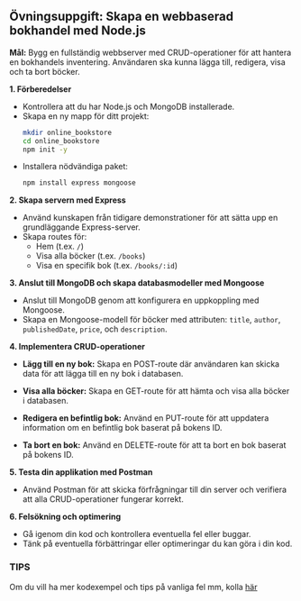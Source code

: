 ## Övningsuppgift: Skapa en webbaserad bokhandel med Node.js

**Mål:** Bygg en fullständig webbserver med CRUD-operationer för att hantera en bokhandels inventering. Användaren ska kunna lägga till, redigera, visa och ta bort böcker.

**1. Förberedelser**

- Kontrollera att du har Node.js och MongoDB installerade.
- Skapa en ny mapp för ditt projekt:
  ```bash
  mkdir online_bookstore
  cd online_bookstore
  npm init -y
  ```
- Installera nödvändiga paket:
  ```bash
  npm install express mongoose
  ```

**2. Skapa servern med Express**

- Använd kunskapen från tidigare demonstrationer för att sätta upp en grundläggande Express-server.
- Skapa routes för:
  - Hem (t.ex. `/`)
  - Visa alla böcker (t.ex. `/books`)
  - Visa en specifik bok (t.ex. `/books/:id`)

**3. Anslut till MongoDB och skapa databasmodeller med Mongoose**

- Anslut till MongoDB genom att konfigurera en uppkoppling med Mongoose.
- Skapa en Mongoose-modell för böcker med attributen: `title`, `author`, `publishedDate`, `price`, och `description`.

**4. Implementera CRUD-operationer**

- **Lägg till en ny bok:**
  Skapa en POST-route där användaren kan skicka data för att lägga till en ny bok i databasen.
  
- **Visa alla böcker:**
  Skapa en GET-route för att hämta och visa alla böcker i databasen.
  
- **Redigera en befintlig bok:**
  Använd en PUT-route för att uppdatera information om en befintlig bok baserat på bokens ID.
  
- **Ta bort en bok:**
  Använd en DELETE-route för att ta bort en bok baserat på bokens ID.

**5. Testa din applikation med Postman**

- Använd Postman för att skicka förfrågningar till din server och verifiera att alla CRUD-operationer fungerar korrekt.

**6. Felsökning och optimering**

- Gå igenom din kod och kontrollera eventuella fel eller buggar.
- Tänk på eventuella förbättringar eller optimeringar du kan göra i din kod.

### TIPS
Om du vill ha mer kodexempel och tips på vanliga fel mm, kolla [här](https://github.com/TE4-Academy/2324/blob/main/sessions/002/exercise-272x.md)

